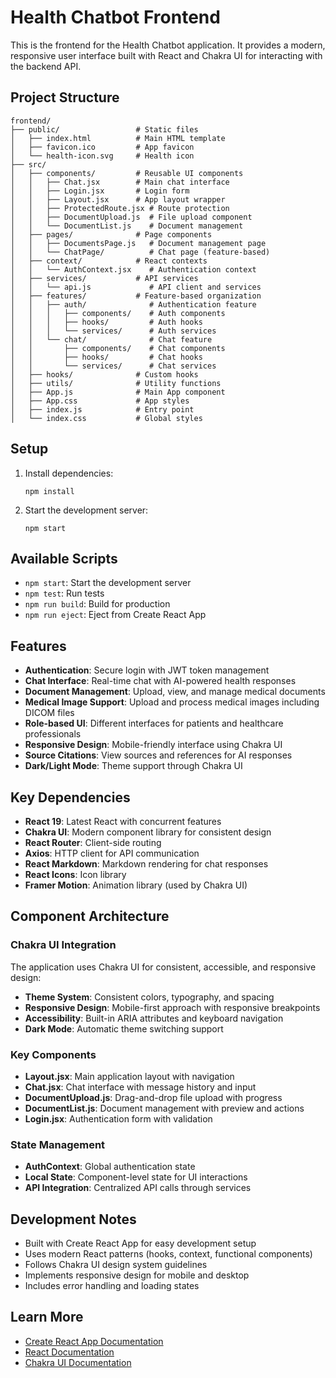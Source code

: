 # Health Chatbot Frontend

This is the frontend for the Health Chatbot application. It provides a modern, responsive user interface built with React and Chakra UI for interacting with the backend API.

## Project Structure

```
frontend/
├── public/                 # Static files
│   ├── index.html          # Main HTML template
│   ├── favicon.ico         # App favicon
│   └── health-icon.svg     # Health icon
├── src/
│   ├── components/         # Reusable UI components
│   │   ├── Chat.jsx        # Main chat interface
│   │   ├── Login.jsx       # Login form
│   │   ├── Layout.jsx      # App layout wrapper
│   │   ├── ProtectedRoute.jsx # Route protection
│   │   ├── DocumentUpload.js  # File upload component
│   │   └── DocumentList.js    # Document management
│   ├── pages/              # Page components
│   │   ├── DocumentsPage.js   # Document management page
│   │   └── ChatPage/          # Chat page (feature-based)
│   ├── context/            # React contexts
│   │   └── AuthContext.jsx    # Authentication context
│   ├── services/           # API services
│   │   └── api.js             # API client and services
│   ├── features/           # Feature-based organization
│   │   ├── auth/              # Authentication feature
│   │   │   ├── components/    # Auth components
│   │   │   ├── hooks/         # Auth hooks
│   │   │   └── services/      # Auth services
│   │   └── chat/              # Chat feature
│   │       ├── components/    # Chat components
│   │       ├── hooks/         # Chat hooks
│   │       └── services/      # Chat services
│   ├── hooks/              # Custom hooks
│   ├── utils/              # Utility functions
│   ├── App.js              # Main App component
│   ├── App.css             # App styles
│   ├── index.js            # Entry point
│   └── index.css           # Global styles
```

## Setup

1. Install dependencies:
   ```
   npm install
   ```

2. Start the development server:
   ```
   npm start
   ```

## Available Scripts

- `npm start`: Start the development server
- `npm test`: Run tests
- `npm run build`: Build for production
- `npm run eject`: Eject from Create React App

## Features

- **Authentication**: Secure login with JWT token management
- **Chat Interface**: Real-time chat with AI-powered health responses
- **Document Management**: Upload, view, and manage medical documents
- **Medical Image Support**: Upload and process medical images including DICOM files
- **Role-based UI**: Different interfaces for patients and healthcare professionals
- **Responsive Design**: Mobile-friendly interface using Chakra UI
- **Source Citations**: View sources and references for AI responses
- **Dark/Light Mode**: Theme support through Chakra UI

## Key Dependencies

- **React 19**: Latest React with concurrent features
- **Chakra UI**: Modern component library for consistent design
- **React Router**: Client-side routing
- **Axios**: HTTP client for API communication
- **React Markdown**: Markdown rendering for chat responses
- **React Icons**: Icon library
- **Framer Motion**: Animation library (used by Chakra UI)

## Component Architecture

### Chakra UI Integration

The application uses Chakra UI for consistent, accessible, and responsive design:

- **Theme System**: Consistent colors, typography, and spacing
- **Responsive Design**: Mobile-first approach with responsive breakpoints
- **Accessibility**: Built-in ARIA attributes and keyboard navigation
- **Dark Mode**: Automatic theme switching support

### Key Components

- **Layout.jsx**: Main application layout with navigation
- **Chat.jsx**: Chat interface with message history and input
- **DocumentUpload.js**: Drag-and-drop file upload with progress
- **DocumentList.js**: Document management with preview and actions
- **Login.jsx**: Authentication form with validation

### State Management

- **AuthContext**: Global authentication state
- **Local State**: Component-level state for UI interactions
- **API Integration**: Centralized API calls through services

## Development Notes

- Built with Create React App for easy development setup
- Uses modern React patterns (hooks, context, functional components)
- Follows Chakra UI design system guidelines
- Implements responsive design for mobile and desktop
- Includes error handling and loading states

## Learn More

- [Create React App Documentation](https://facebook.github.io/create-react-app/docs/getting-started)
- [React Documentation](https://reactjs.org/)
- [Chakra UI Documentation](https://chakra-ui.com/)
